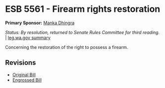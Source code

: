 # ESB 5561 - Firearm rights restoration
**Primary Sponsor:** [Manka Dhingra](/person/leg/manka.dhingra.md)

*Status: By resolution, returned to Senate Rules Committee for third reading.* | [leg.wa.gov summary](https://app.leg.wa.gov/billsummary?BillNumber=5561&Year=2021)

Concerning the restoration of the right to possess a firearm.

## Revisions
* [Original Bill](1/)
* [Engrossed Bill](1/)